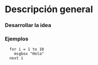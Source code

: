 # Descripción general

### Desarrollar la idea

### Ejemplos

```
  for i = 1 to 10
    msgbox "Hola"
  next i
```
